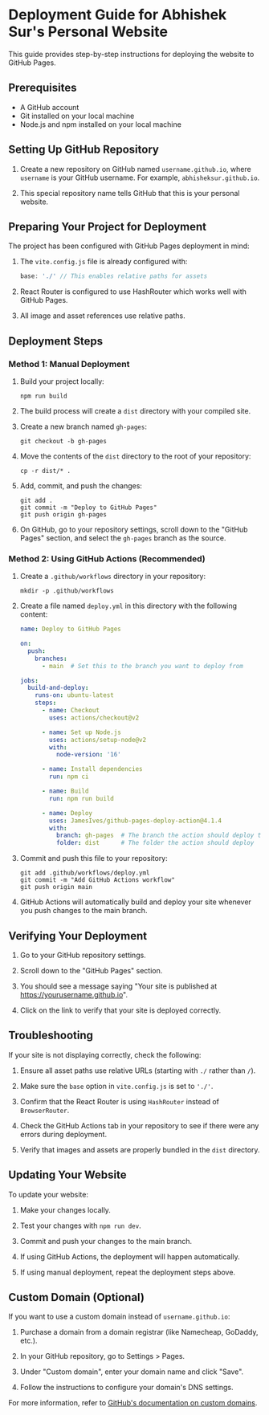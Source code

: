 # Deployment Guide for Abhishek Sur's Personal Website

This guide provides step-by-step instructions for deploying the website to GitHub Pages.

## Prerequisites

- A GitHub account
- Git installed on your local machine
- Node.js and npm installed on your local machine

## Setting Up GitHub Repository

1. Create a new repository on GitHub named `username.github.io`, where `username` is your GitHub username. For example, `abhisheksur.github.io`.

2. This special repository name tells GitHub that this is your personal website.

## Preparing Your Project for Deployment

The project has been configured with GitHub Pages deployment in mind:

1. The `vite.config.js` file is already configured with:
   ```javascript
   base: './' // This enables relative paths for assets
   ```

2. React Router is configured to use HashRouter which works well with GitHub Pages.

3. All image and asset references use relative paths.

## Deployment Steps

### Method 1: Manual Deployment

1. Build your project locally:
   ```
   npm run build
   ```

2. The build process will create a `dist` directory with your compiled site.

3. Create a new branch named `gh-pages`:
   ```
   git checkout -b gh-pages
   ```

4. Move the contents of the `dist` directory to the root of your repository:
   ```
   cp -r dist/* .
   ```

5. Add, commit, and push the changes:
   ```
   git add .
   git commit -m "Deploy to GitHub Pages"
   git push origin gh-pages
   ```

6. On GitHub, go to your repository settings, scroll down to the "GitHub Pages" section, and select the `gh-pages` branch as the source.

### Method 2: Using GitHub Actions (Recommended)

1. Create a `.github/workflows` directory in your repository:
   ```
   mkdir -p .github/workflows
   ```

2. Create a file named `deploy.yml` in this directory with the following content:

   ```yaml
   name: Deploy to GitHub Pages

   on:
     push:
       branches:
         - main  # Set this to the branch you want to deploy from

   jobs:
     build-and-deploy:
       runs-on: ubuntu-latest
       steps:
         - name: Checkout
           uses: actions/checkout@v2

         - name: Set up Node.js
           uses: actions/setup-node@v2
           with:
             node-version: '16'

         - name: Install dependencies
           run: npm ci

         - name: Build
           run: npm run build

         - name: Deploy
           uses: JamesIves/github-pages-deploy-action@4.1.4
           with:
             branch: gh-pages  # The branch the action should deploy to
             folder: dist      # The folder the action should deploy
   ```

3. Commit and push this file to your repository:
   ```
   git add .github/workflows/deploy.yml
   git commit -m "Add GitHub Actions workflow"
   git push origin main
   ```

4. GitHub Actions will automatically build and deploy your site whenever you push changes to the main branch.

## Verifying Your Deployment

1. Go to your GitHub repository settings.

2. Scroll down to the "GitHub Pages" section.

3. You should see a message saying "Your site is published at https://yourusername.github.io".

4. Click on the link to verify that your site is deployed correctly.

## Troubleshooting

If your site is not displaying correctly, check the following:

1. Ensure all asset paths use relative URLs (starting with `./` rather than `/`).

2. Make sure the `base` option in `vite.config.js` is set to `'./'`.

3. Confirm that the React Router is using `HashRouter` instead of `BrowserRouter`.

4. Check the GitHub Actions tab in your repository to see if there were any errors during deployment.

5. Verify that images and assets are properly bundled in the `dist` directory.

## Updating Your Website

To update your website:

1. Make your changes locally.

2. Test your changes with `npm run dev`.

3. Commit and push your changes to the main branch.

4. If using GitHub Actions, the deployment will happen automatically.

5. If using manual deployment, repeat the deployment steps above.

## Custom Domain (Optional)

If you want to use a custom domain instead of `username.github.io`:

1. Purchase a domain from a domain registrar (like Namecheap, GoDaddy, etc.).

2. In your GitHub repository, go to Settings > Pages.

3. Under "Custom domain", enter your domain name and click "Save".

4. Follow the instructions to configure your domain's DNS settings.

For more information, refer to [GitHub's documentation on custom domains](https://docs.github.com/en/pages/configuring-a-custom-domain-for-your-github-pages-site).